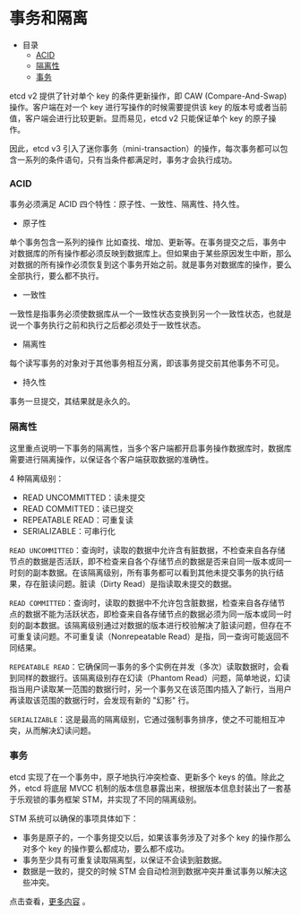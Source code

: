 # 事务和隔离

- 目录
  - [ACID](#ACID)
  - [隔离性](#隔离性)
  - [事务](#事务)

etcd v2 提供了针对单个 key 的条件更新操作，即 CAW (Compare-And-Swap)操作。客户端在对一个 key 进行写操作的时候需要提供该 key 的版本号或者当前值，客户端会进行比较更新。显而易见，etcd v2 只能保证单个 key 的原子操作。

因此，etcd v3 引入了迷你事务（mini-transaction）的操作，每次事务都可以包含一系列的条件语句，只有当条件都满足时，事务才会执行成功。

### ACID

事务必须满足 ACID 四个特性：原子性、一致性、隔离性、持久性。

- 原子性

单个事务包含一系列的操作 比如查找、增加、更新等。在事务提交之后，事务中对数据库的所有操作都必须反映到数据库上。但如果由于某些原因发生中断，那么对数据的所有操作必须恢复到这个事务开始之前。就是事务对数据库的操作，要么全部执行，要么都不执行。

- 一致性

一致性是指事务必须使数据库从一个一致性状态变换到另一个一致性状态，也就是说一个事务执行之前和执行之后都必须处于一致性状态。

- 隔离性

每个读写事务的对象对于其他事务相互分离，即该事务提交前其他事务不可见。

- 持久性

事务一旦提交，其结果就是永久的。

### 隔离性

这里重点说明一下事务的隔离性，当多个客户端都开启事务操作数据库时，数据库需要进行隔离操作，以保证各个客户端获取数据的准确性。

4 种隔离级别：

- READ UNCOMMITTED：读未提交
- READ COMMITTED：读已提交
- REPEATABLE READ：可重复读
- SERIALIZABLE：可串行化

`READ UNCOMMITTED`：查询时，读取的数据中允许含有脏数据，不检查来自各存储节点的数据是否活跃，即不检查来自各个存储节点的数据是否来自同一版本或同一时刻的副本数据。在该隔离级别，所有事务都可以看到其他未提交事务的执行结果，存在脏读问题。脏读（Dirty Read）是指读取未提交的数据。

`READ COMMITTED`：查询时，读取的数据中不允许包含脏数据，检查来自各存储节点的数据不能为活跃状态，即检查来自各存储节点的数据必须为同一版本或同一时刻的副本数据。该隔离级别通过对数据的版本进行校验解决了脏读问题，但存在不可重复读问题。不可重复读（Nonrepeatable Read）是指，同一查询可能返回不同结果。

`REPEATABLE READ`：它确保同一事务的多个实例在并发（多次）读取数据时，会看到同样的数据行。该隔离级别存在幻读（Phantom Read）问题，简单地说，幻读指当用户读取某一范围的数据行时，另一个事务又在该范围内插入了新行，当用户再读取该范围的数据行时，会发现有新的 "幻影" 行。

`SERIALIZABLE`：这是最高的隔离级别，它通过强制事务排序，使之不可能相互冲突，从而解决幻读问题。

### 事务

etcd 实现了在一个事务中，原子地执行冲突检查、更新多个 keys 的值。除此之外，etcd 将底层 MVCC 机制的版本信息暴露出来，根据版本信息封装出了一套基于乐观锁的事务框架 STM，并实现了不同的隔离级别。

STM 系统可以确保的事项具体如下：

- 事务是原子的，一个事务提交以后，如果该事务涉及了对多个 key 的操作那么对多个 key 的操作要么都成功，要么都不成功。
- 事务至少具有可重复读取隔离型，以保证不会读到脏数据。
- 数据是一致的，提交的时候 STM 会自动检测到数据冲突并重试事务以解决这些冲突。

 点击查看，[更多内容](https://blog.betacat.io/post/2019/08/learn-transaction-isolation-levels-from-etcd) 。